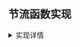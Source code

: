  
 ## 节流函数实现
 
 <details>
<summary>实现详情</summary>

 > 节流函数的作用是控制函数在一定的时间 `N秒` 内最多执行一次，如果 `N秒` 内多次触发，只有一次生效。
 
 **应用场景**

 > 1. ondrag拖拽事件
 > 2. onScoll滚动事件
 > 3. 鼠标点击事件
 > 4. 计算鼠标移动距离
 
 - 简单版的节流函数实现
 
 1. `throttle` 函数返回一个函数，每次执行更新 `current` 当前时间，
 2. 计算当前 `current` 与上一次 `pre` 的差值，如果大于等于设定的时间间隔 `time` 则执行 `fn` ,并更新 `pre` 为当前时间,否则不做处理.
 

```javascript
function throttle(fn,time){
    var pre = 0;
    return function(){
        var current = new Date().getTime()
        if(current-pre>=time){
            pre = new Date().getTime();
            fn.apply(this,arguments)
        }
    }
}
```
- 复杂版本的节流函数

考虑函数首尾执行

```javascript
function throttle(fn,wait,options){
    var timer,_this,args,res,pre=0;
    options=options || {}
    var later = function () {
        pre = options.leading === false ? 0 : (Date.now() || new Date().getTime());
        timer = null
        res = fn.apply(_this,args)

        if(!timer) _this = args =null
    }
    var throttled = function () {
        var current = Date.now() || new Date().getTime();
        //首次是否执行
        if(!pre && options.leading === false) pre = current;
        //计算当前距离上次执行的时间差
        var remaing = wait-(current - pre)
        _this=this
        args=arguments;
        //当前执行距离上次执行时间超过设定wait时间
        if(remaing<=0){
            if(timer){
                clearTimeout(timer)
                timer=null
            }
            //更新pre为当前时间
            pre = current
            //执行函数
            res = fn.apply(_this,args)
            if(!timer){
                _this=args=null
            }
        }else if(!timer && options.trailing!==false){
            timer = setTimeout(later,remaing)
        }
        return res
    }
    throttled.cancel = function () {
        clearTimeout(timer)
        pre=0;
        timer=_this=args=null
    }

    return throttled
}
```
- 验证函数执行结果

```javascript
var i=0
function add(x){
    console.log('result---',x)
}
var exc=throttle(add,1000)

var interval=setInterval(() => {
    (function(i){
        exc(i) 
    })(i)
    i++
}, 100);

setTimeout(() => {
    clearInterval(interval)
    // exc.cancel()
}, 8000);
```
</details>
